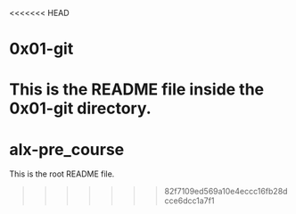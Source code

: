 <<<<<<< HEAD
# 0x01-git
This is the README file inside the 0x01-git directory.
=======
# alx-pre_course
This is the root README file.
>>>>>>> 82f7109ed569a10e4eccc16fb28dcce6dcc1a7f1

